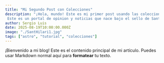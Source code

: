 ```yaml
---
title: "Mi Segundo Post con Colecciones"
description: "¡Hola, mundo! Este es mi primer post usando las colecciones de contenido de Astro. ¡Es increíblemente fácil
 Este es un portal de opinion y noticias que nace bajo el sello de SantHirali/Link"
author: Sergio Luis
date: 2025-08-19T10:00:00.000Z
image: "./SantHilari1.jpg"
tags: ["astro", "tutorial", "colecciones"]
---
```




¡Bienvenido a mi blog! Este es el contenido principal de mi artículo.
Puedes usar Markdown normal aquí para **formatear** tu texto.